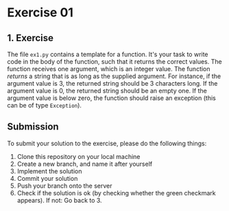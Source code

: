 # Exercise 01



## 1. Exercise

The file `ex1.py` contains a template for a function. It's your task to write code in the body of the function, such that it returns the correct values.
The function receives one argument, which is an integer value. The function *returns* a string that is as long as the supplied argument. For instance, if the argument value is 3, the returned string should be 3 characters long. If the argument value is 0, the returned string should be an empty one. 
If the argument value is below zero, the function should raise an exception (this can be of type `Exception`).

## Submission

To submit your solution to the exercise, please do the following things:

1. Clone this repository on your local machine
2. Create a new branch, and name it after yourself
3. Implement the solution
4. Commit your solution
5. Push your branch onto the server
6. Check if the solution is ok (by checking whether the green checkmark appears). If not: Go back to 3.